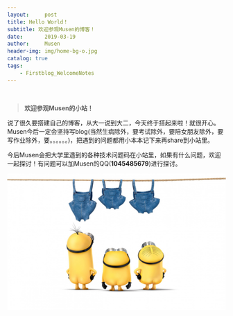 ```yaml
---
layout:     post
title: Hello World！
subtitle: 欢迎参观Musen的博客！
date:       2019-03-19
author:     Musen
header-img: img/home-bg-o.jpg
catalog: true
tags:
    - Firstblog_WelcomeNotes
---
```

&ensp; 
&emsp; 
&nbsp;
> **欢迎参观Musen的小站！**

说了很久要搭建自己的博客，从大一说到大二，今天终于搭起来啦！就很开心。Musen今后一定会坚持写blog(当然生病除外，要考试除外，要陪女朋友除外，要写作业除外，要。。。。。。)，把遇到的问题都用小本本记下来再share到小站里。

今后Musen会把大学里遇到的各种技术问题码在小站里，如果有什么问题，欢迎一起探讨！有问题可以加Musen的QQ(**1045485679**)进行探讨。


![post-HelloWorld.jpg](https://github.com/Musenming/musenming.github.io/blob/master/img/post-HelloWorld.jpg?raw=true)
